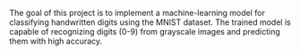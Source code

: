 The goal of this project is to implement a machine-learning model for classifying handwritten digits using the MNIST dataset. The trained model is capable of recognizing digits (0-9) from grayscale images and predicting them with high accuracy.

